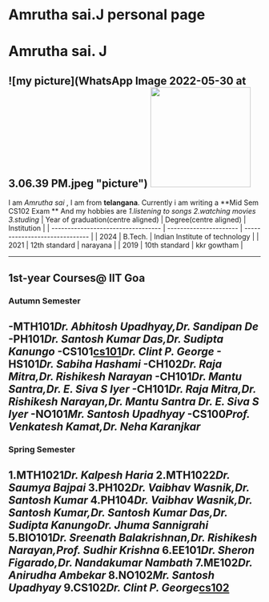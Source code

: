 # Amrutha sai.J personal page
# Amrutha sai. J
![my picture](WhatsApp Image 2022-05-30 at 3.06.39 PM.jpeg "picture") <img src="image.png" width="200" height="200">
---
I am *Amrutha sai* , I am from **telangana**. Currently i am writing a **Mid Sem CS102 Exam **
And my hobbies are 
    *1.listening to songs
    2.watching movies
    3.studing*
| Year of graduation(centre aligned) | Degree(centre aligned) | Institution                    |
| ---------------------------------- | ---------------------- | ------------------------------ |
| 2024                               | B.Tech.                | Indian Institute of technology |
| 2021                               | 12th standard          | narayana                       |
| 2019                               | 10th  standard         | kkr gowtham                    |

---
## **1st-year Courses@ IIT Goa**
  ### Autumn Semester
  -**MTH101***Dr. Abhitosh Upadhyay,Dr. Sandipan De*
  -**PH101***Dr. Santosh Kumar Das,Dr. Sudipta Kanungo*
  -**CS101**[cs101](https://clintpgeorge.github.io/cs-101/autumn-2021/cs101)*Dr. Clint P. George*
  -**HS101***Dr. Sabiha Hashami*
  -**CH102***Dr. Raja Mitra,Dr. Rishikesh Narayan*
  -**CH101***Dr. Mantu Santra,Dr. E. Siva S Iyer*
  -**CH101***Dr. Raja Mitra,Dr. Rishikesh Narayan,Dr. Mantu Santra Dr. E. Siva S Iyer*
  -**NO101***Mr. Santosh Upadhyay*
  -**CS100***Prof. Venkatesh Kamat,Dr. Neha Karanjkar*
  ---
  ### Spring Semester
  1.**MTH1021***Dr. Kalpesh Haria*
  2.**MTH1022***Dr. Saumya Bajpai*
  3.**PH102***Dr. Vaibhav Wasnik,Dr. Santosh Kumar*
  4.**PH104***Dr. Vaibhav Wasnik,Dr. Santosh Kumar,Dr. Santosh Kumar Das,Dr. Sudipta KanungoDr. Jhuma Sannigrahi*
  5.**BIO101***Dr. Sreenath Balakrishnan,Dr. Rishikesh Narayan,Prof. Sudhir Krishna*
  6.**EE101***Dr. Sheron Figarado,Dr. Nandakumar Nambath*
  7.**ME102***Dr. Anirudha Ambekar*
  8.**NO102***Mr. Santosh Upadhyay*
  9.**CS102***Dr. Clint P. George*[cs102](https://clintpgeorge.github.io/cs-102/spring-2022/cs102)
  ---
  




